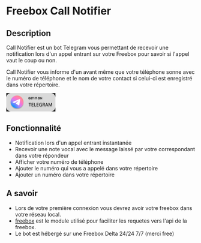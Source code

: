 # Freebox Call Notifier

## Description
Call Notifier est un bot Telegram vous permettant de recevoir une notification lors d'un appel entrant sur votre Freebox pour savoir si l'appel vaut le coup ou non.

Call Notifier vous informe d'un avant même que votre téléphone sonne avec le numéro de téléphone et le nom de votre contact si celui-ci est enregistré dans votre répertoire.

<!-- Ajouter un bouton blanc Get it on telegram -->
<a href="https://t.me/freebox_call_notifier_bot"> <img src="on-telegram.png"> </a>

## Fonctionnalité
- Notification lors d'un appel entrant instantanée
- Recevoir une note vocal avec le message laissé par votre correspondant dans votre répondeur
- Afficher votre numéro de téléphone
- Ajouter le numéro qui vous a appelé dans votre répertoire
- Ajouter un numéro dans votre répertoire


## A savoir
- Lors de votre première connexion vous devrez avoir votre freebox dans votre réseau local.
- [freebox](https://github.com/matschik/freebox) est le module utilisé pour faciliter les requetes vers l'api de la freebox.
- Le bot est hébergé sur une Freebox Delta 24/24 7/7 (merci free)